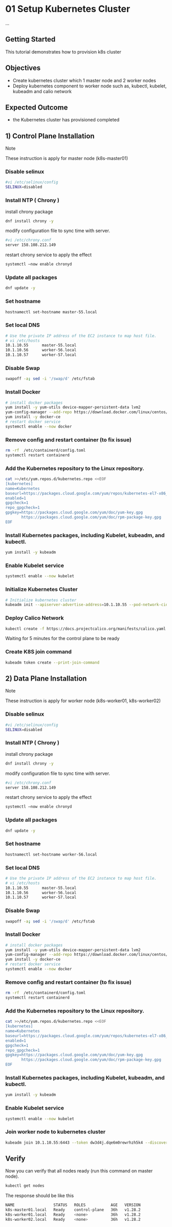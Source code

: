 # 01 Setup Kubernetes Cluster

<!-- -- -- -- -- -- -- -- -- -- -- -- -- -- -- -- -- -- -- -- -- -- -- -->
...

## Getting Started
This tutorial demonstrates how to provision k8s cluster 

## Objectives
- Create kubernetes cluster which 1 master node and 2 worker nodes
- Deploy kubernetes component to worker node such as, kubectl, kubelet, kubeadm and calio network

## Expected Outcome
- the Kubernetes cluster has provisioned completed

## 1) Control Plane Installation
> [!NOTE]
> These instruction is apply for master node (k8s-master01)
### Disable selinux 
```sh
#vi /etc/selinux/config 
SELINUX=disabled 
```
### Install NTP ( Chrony ) 
install chrony package
```sh
dnf install chrony -y 
```
modify configuration file to sync time with server.
```sh
#vi /etc/chrony.conf 
server 158.108.212.149 
```
restart chrony service to apply the effect
```sh
systemctl –now enable chronyd 
```
### Update all packages
```sh
dnf update -y
```
### Set hostname
```sh
hostnamectl set-hostname master-55.local
```
### Set local DNS 
```sh
# Use the private IP address of the EC2 instance to map host file.
# vi /etc/hosts
10.1.10.55  	master-55.local 
10.1.10.56  	worker-56.local 
10.1.10.57  	worker-57.local 
```
### Disable Swap 
```sh
swapoff -a; sed -i '/swap/d' /etc/fstab 
```
### Install Docker
```sh
# install docker packages
yum install -y yum-utils device-mapper-persistent-data lvm2 
yum-config-manager --add-repo https://download.docker.com/linux/centos/docker-ce.repo 
yum install -y docker-ce 
# restart docker service
systemctl enable --now docker 
```
### Remove config and restart container (to fix issue)
```sh
rm -rf  /etc/containerd/config.toml 
systemctl restart containerd 
```
### Add the Kubernetes repository to the Linux repository.
```sh
cat >>/etc/yum.repos.d/kubernetes.repo <<EOF 
[kubernetes] 
name=Kubernetes 
baseurl=https://packages.cloud.google.com/yum/repos/kubernetes-el7-x86_64 
enabled=1 
gpgcheck=1 
repo_gpgcheck=1 
gpgkey=https://packages.cloud.google.com/yum/doc/yum-key.gpg 
       https://packages.cloud.google.com/yum/doc/rpm-package-key.gpg 
EOF 
```
### Install Kubernetes packages, including Kubelet, kubeadm, and kubectl.
```sh
yum install -y kubeadm
```
### Enable Kubelet service 
```sh
systemctl enable --now kubelet
```
### Initialize Kubernetes Cluster 
```sh
# Initialize kubernetes cluster
kubeadm init --apiserver-advertise-address=10.1.10.55 --pod-network-cidr=192.168.0.0/16
```
### Deploy Calico Network 
```sh
kubectl create -f https://docs.projectcalico.org/manifests/calico.yaml
```
Waiting for 5 minutes for the control plane to be ready
### Create K8S join command
```sh
kubeadm token create --print-join-command 
```


## 2) Data Plane Installation
> [!NOTE]
> These instruction is apply for worker node (k8s-worker01, k8s-worker02)

### Disable selinux 
```sh
#vi /etc/selinux/config 
SELINUX=disabled 
```
### Install NTP ( Chrony ) 
install chrony package
```sh
dnf install chrony -y 
```
modify configuration file to sync time with server.
```sh
#vi /etc/chrony.conf 
server 158.108.212.149 
```
restart chrony service to apply the effect
```sh
systemctl –now enable chronyd 
```
### Update all packages
```sh
dnf update -y
```
### Set hostname
```sh
hostnamectl set-hostname worker-56.local
```
### Set local DNS 
```sh
# Use the private IP address of the EC2 instance to map host file.
# vi /etc/hosts
10.1.10.55  	master-55.local 
10.1.10.56  	worker-56.local 
10.1.10.57  	worker-57.local 
```
### Disable Swap 
```sh
swapoff -a; sed -i '/swap/d' /etc/fstab 
```
### Install Docker
```sh
# install docker packages
yum install -y yum-utils device-mapper-persistent-data lvm2 
yum-config-manager --add-repo https://download.docker.com/linux/centos/docker-ce.repo 
yum install -y docker-ce 
# restart docker service
systemctl enable --now docker 
```
### Remove config and restart container (to fix issue)
```sh
rm -rf  /etc/containerd/config.toml 
systemctl restart containerd 
```
### Add the Kubernetes repository to the Linux repository.
```sh
cat >>/etc/yum.repos.d/kubernetes.repo <<EOF 
[kubernetes] 
name=Kubernetes 
baseurl=https://packages.cloud.google.com/yum/repos/kubernetes-el7-x86_64 
enabled=1 
gpgcheck=1 
repo_gpgcheck=1 
gpgkey=https://packages.cloud.google.com/yum/doc/yum-key.gpg 
       https://packages.cloud.google.com/yum/doc/rpm-package-key.gpg 
EOF 
```
### Install Kubernetes packages, including Kubelet, kubeadm, and kubectl.
```sh
yum install -y kubeadm
```
### Enable Kubelet service 
```sh
systemctl enable --now kubelet
```
### Join worker node to kubernetes cluster
```sh
kubeadm join 10.1.10.55:6443 --token dw3d4j.dqe6m0rewrhzh5k4 --discovery-token-ca-cert-hash sha256:a9babf7f033fd6979b1ba89ff44c7dfe43f28ea2fbe1949fce5efccc511c465b
```

## Verify
Now you can verify that all nodes ready (run this command on master node).
```sh
kubectl get nodes
```
The response should be like this
```sh
NAME                 STATUS   ROLES           AGE   VERSION
k8s-master01.local   Ready    control-plane   36h   v1.28.2
k8s-worker01.local   Ready    <none>          36h   v1.28.2
k8s-worker02.local   Ready    <none>          36h   v1.28.2
```